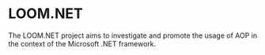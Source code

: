 LOOM.NET
========

The LOOM.NET project aims to investigate and promote the usage of AOP in the context of the Microsoft .NET framework.
